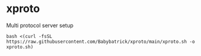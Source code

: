 # xproto
Multi protocol server setup
```
bash <(curl -fsSL https://raw.githubusercontent.com/Babybatrick/xproto/main/xproto.sh -o xproto.sh)
```
